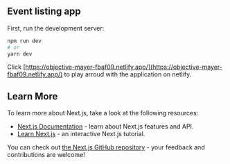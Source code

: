 
## Event listing app

First, run the development server:

```bash
npm run dev
# or
yarn dev
```

Click [https://objective-mayer-fbaf09.netlify.app/](https://objective-mayer-fbaf09.netlify.app/) to play arroud with the application on netlify.





## Learn More

To learn more about Next.js, take a look at the following resources:

- [Next.js Documentation](https://nextjs.org/docs) - learn about Next.js features and API.
- [Learn Next.js](https://nextjs.org/learn) - an interactive Next.js tutorial.

You can check out [the Next.js GitHub repository](https://github.com/vercel/next.js/) - your feedback and contributions are welcome!


